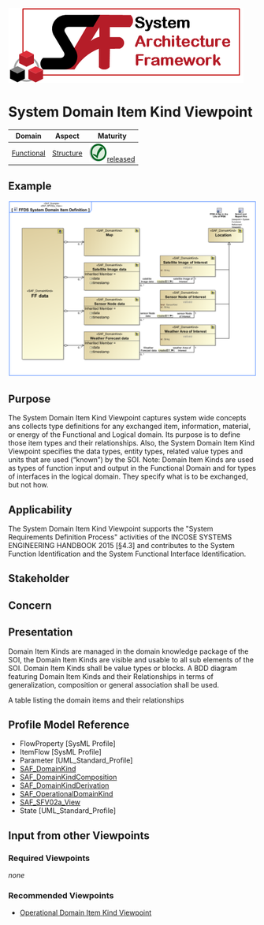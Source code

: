 ![System Architecture Framework](../diagrams/Logo_SAF.png)
# System Domain Item Kind Viewpoint
|**Domain**|**Aspect**|**Maturity**|
| --- | --- | --- |
|[Functional](../domains.md#Domain-Functional)|[Structure](../aspects.md#Aspect-Structure)|![Released](../diagrams/Symbol_confirmed.svg.png )[released](../using-saf/maturity.md#released)|
## Example
![FFDS System Domain Item Definition](../diagrams/FFDS-System-Domain-Item-Definition.svg)
## Purpose
The System Domain Item Kind Viewpoint captures system wide concepts ans collects type definitions for any exchanged item, information, material, or energy of the Functional and Logical domain. Its purpose is to define those item types and their relationships. Also, the System Domain Item Kind Viewpoint specifies the data types, entity types, related value types and units that are used (“known”) by the SOI. 
Note: Domain Item Kinds are used as types of function input and output in the Functional Domain and for types of interfaces in the logical domain. They specify what is to be exchanged, but not how.
## Applicability
The System Domain Item Kind Viewpoint supports the "System Requirements Definition Process" activities of the INCOSE SYSTEMS ENGINEERING HANDBOOK 2015 [§4.3] and contributes to the System Function Identification and the System Functional Interface Identification.
## Stakeholder
## Concern
## Presentation
Domain Item Kinds are managed in the domain knowledge package of the SOI, the Domain Item Kinds are visible and usable to all sub elements of the SOI. Domain Item Kinds shall be value types or blocks. A BDD diagram featuring Domain Item Kinds and their Relationships in terms of generalization, composition or general association shall be used.

A table listing the domain items and their relationships

## Profile Model Reference
* FlowProperty [SysML Profile]
* ItemFlow [SysML Profile]
* Parameter [UML_Standard_Profile]
* [SAF_DomainKind](../stereotypes.md#SAF_DomainKind)
* [SAF_DomainKindComposition](../stereotypes.md#SAF_DomainKindComposition)
* [SAF_DomainKindDerivation](../stereotypes.md#SAF_DomainKindDerivation)
* [SAF_OperationalDomainKind](../stereotypes.md#SAF_OperationalDomainKind)
* [SAF_SFV02a_View](../stereotypes.md#SAF_SFV02a_View)
* State [UML_Standard_Profile]
## Input from other Viewpoints
### Required Viewpoints
*none*
### Recommended Viewpoints
* [Operational Domain Item Kind Viewpoint](Operational-Domain-Item-Kind-Viewpoint.md)
